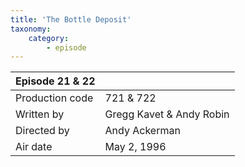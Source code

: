 ```yaml
---
title: 'The Bottle Deposit'
taxonomy:
    category:
        - episode
---
```


| Episode 21 & 22 | |
|-----------------|--------------------------------|
| Production code | 721 & 722                      |
| Written by      | Gregg Kavet & Andy Robin |
| Directed by     | Andy Ackerman                   |
| Air date        | May 2, 1996                   |
